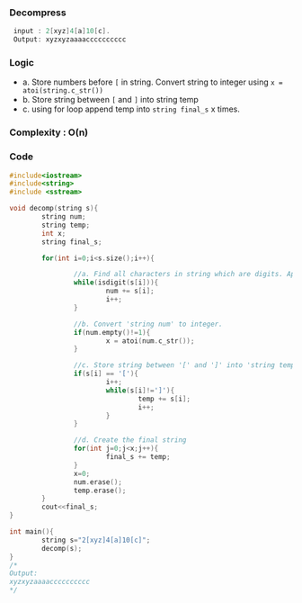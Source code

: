 ### Decompress
```c++
 input : 2[xyz]4[a]10[c].
 Output: xyzxyzaaaacccccccccc
```
### Logic
- a. Store numbers before `[` in string. Convert string to integer using `x = atoi(string.c_str())`
- b. Store string between `[` and `]` into string temp
- c. using for loop append temp into `string final_s` x times.

### Complexity : O(n)

### Code
```c
#include<iostream>
#include<string>
#include <sstream>

void decomp(string s){
        string num;
        string temp;
        int x;
        string final_s;

        for(int i=0;i<s.size();i++){

                //a. Find all characters in string which are digits. Append to str num.
                while(isdigit(s[i])){
                        num += s[i];
                        i++;
                }

                //b. Convert 'string num' to integer.
                if(num.empty()!=1){
                        x = atoi(num.c_str());
                }

                //c. Store string between '[' and ']' into 'string temp'.
                if(s[i] == '['){
                        i++;
                        while(s[i]!=']'){
                                temp += s[i];
                                i++;
                        }
                }

                //d. Create the final string
                for(int j=0;j<x;j++){
                        final_s += temp;
                }
                x=0;
                num.erase();
                temp.erase();
        }
        cout<<final_s;
}

int main(){
        string s="2[xyz]4[a]10[c]";
        decomp(s);
}
/*
Output:
xyzxyzaaaacccccccccc
*/
```
